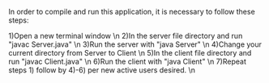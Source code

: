 In order to compile and run this application, it is necessary to follow these steps:

1)Open a new terminal window \n
2)In the server file directory and run "javac Server.java" \n
3)Run the server with "java Server" \n
4)Change your current directory from Server to Client \n
5)In the client file directory and run "javac Client.java" \n
6)Run the client with "java Client" \n
7)Repeat steps 1) follow by 4)-6) per new active users desired. \n 

